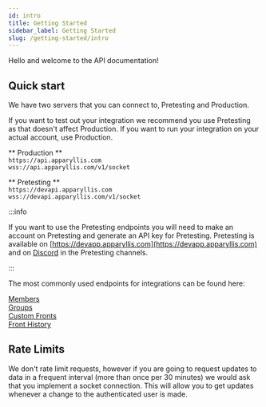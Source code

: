```yaml
---
id: intro
title: Getting Started
sidebar_label: Getting Started
slug: /getting-started/intro
---
```


Hello and welcome to the API documentation!

## Quick start

We have two servers that you can connect to, Pretesting and Production.

If you want to test out your integration we recommend you use Pretesting as that doesn't affect Production.
If you want to run your integration on your actual account, use Production.

** Production **  
`https://api.apparyllis.com`  
`wss://api.apparyllis.com/v1/socket`  

** Pretesting **  
`https://devapi.apparyllis.com`  
`wss://devapi.apparyllis.com/v1/socket`  

:::info

If you want to use the Pretesting endpoints you will need to make an account on Pretesting and generate an API key for Pretesting. Pretesting is available on [https://devapp.apparyllis.com](https://devapp.apparyllis.com) and on [Discord](/docs/discord.md) in the Pretesting channels.

:::


The most commonly used endpoints for integrations can be found here:

[Members](../api/members)  
[Groups](../api/groups)  
[Custom Fronts](../api/custom-fronts)  
[Front History](../api/front-history)

## Rate Limits

We don't rate limit requests, however if you are going to request updates to data in a frequent interval (more than once per 30 minutes) we would ask that you implement a socket connection. This will allow you to get updates whenever a change to the authenticated user is made.
